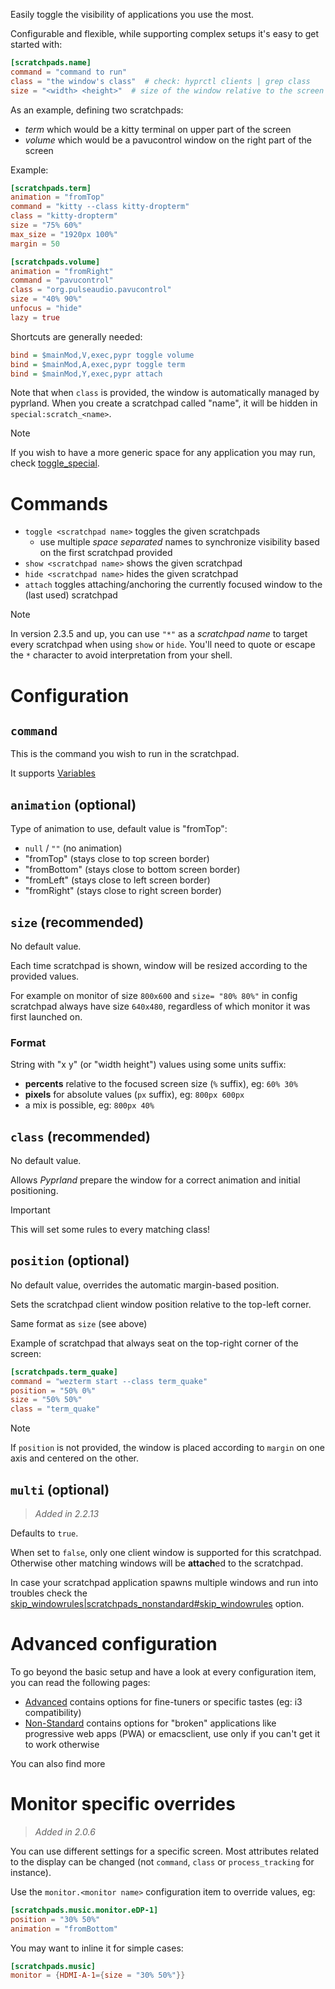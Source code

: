 Easily toggle the visibility of applications you use the most.

Configurable and flexible, while supporting complex setups it's easy to get started with:

```toml
[scratchpads.name]
command = "command to run"
class = "the window's class"  # check: hyprctl clients | grep class
size = "<width> <height>"  # size of the window relative to the screen size
```

As an example, defining two scratchpads:

- _term_ which would be a kitty terminal on upper part of the screen
- _volume_ which would be a pavucontrol window on the right part of the screen

Example:

```toml
[scratchpads.term]
animation = "fromTop"
command = "kitty --class kitty-dropterm"
class = "kitty-dropterm"
size = "75% 60%"
max_size = "1920px 100%"
margin = 50

[scratchpads.volume]
animation = "fromRight"
command = "pavucontrol"
class = "org.pulseaudio.pavucontrol"
size = "40% 90%"
unfocus = "hide"
lazy = true
```

Shortcuts are generally needed:

```ini
bind = $mainMod,V,exec,pypr toggle volume
bind = $mainMod,A,exec,pypr toggle term
bind = $mainMod,Y,exec,pypr attach
```

Note that when `class` is provided, the window is automatically managed by pyprland.
When you create a scratchpad called "name", it will be hidden in `special:scratch_<name>`.

> [!note]
> If you wish to have a more generic space for any application you may run, check [toggle_special](toggle_special).

# Commands

- `toggle <scratchpad name>`  toggles the given scratchpads
  - use multiple _space separated_ names to synchronize visibility based on the first scratchpad provided
- `show <scratchpad name>`  shows the given scratchpad
- `hide <scratchpad name>`  hides the given scratchpad
- `attach`  toggles attaching/anchoring the currently focused window to the (last used) scratchpad

> [!note]
> In version 2.3.5 and up, you can use `"*"` as a _scratchpad name_ to target every scratchpad when using `show` or `hide`.
> You'll need to quote or escape the `*` character to avoid interpretation from your shell.

# Configuration

## `command`

This is the command you wish to run in the scratchpad.

It supports [Variables](Variables)

## `animation` (optional)

Type of animation to use, default value is "fromTop":

- `null` / `""` (no animation)
- "fromTop" (stays close to top screen border)
- "fromBottom" (stays close to bottom screen border)
- "fromLeft" (stays close to left screen border)
- "fromRight" (stays close to right screen border)

## `size` (recommended)

No default value.

Each time scratchpad is shown, window will be resized according to the provided values.

For example on monitor of size `800x600` and `size= "80% 80%"` in config scratchpad always have size `640x480`,
regardless of which monitor it was first launched on.

### Format

String with "x y" (or "width height") values using some units suffix:

- **percents** relative to the focused screen size (`%` suffix), eg: `60% 30%`
- **pixels** for absolute values (`px` suffix), eg: `800px 600px`
- a mix is possible, eg: `800px 40%`

## `class` (recommended)

No default value.

Allows _Pyprland_ prepare the window for a correct animation and initial positioning.

> [!important]
> This will set some rules to every matching class!

## `position` (optional)

No default value, overrides the automatic margin-based position.

Sets the scratchpad client window position relative to the top-left corner.

Same format as `size` (see above)

Example of scratchpad that always seat on the top-right corner of the screen:

```toml
[scratchpads.term_quake]
command = "wezterm start --class term_quake"
position = "50% 0%"
size = "50% 50%"
class = "term_quake"
```

> [!note]
> If `position` is not provided, the window is placed according to `margin` on one axis and centered on the other.

## `multi` (optional)

> _Added in 2.2.13_

Defaults to `true`.

When set to `false`, only one client window is supported for this scratchpad.
Otherwise other matching windows will be **attach**ed to the scratchpad.

In case your scratchpad application spawns multiple windows and run
into troubles check the [skip_windowrules|scratchpads_nonstandard#skip_windowrules](skip_windowrules|scratchpads_nonstandard#skip_windowrules) option.

# Advanced configuration

To go beyond the basic setup and have a look at every configuration item, you can read the following pages:

- [Advanced](scratchpads_advanced) contains options for fine-tuners or specific tastes (eg: i3 compatibility)
- [Non-Standard](scratchpads_nonstandard) contains options for "broken" applications
like progressive web apps (PWA) or emacsclient, use only if you can't get it to work otherwise

You can also find more

# Monitor specific overrides

> _Added in 2.0.6_

You can use different settings for a specific screen.
Most attributes related to the display can be changed (not `command`, `class` or `process_tracking` for instance).

Use the `monitor.<monitor name>` configuration item to override values, eg:

```toml
[scratchpads.music.monitor.eDP-1]
position = "30% 50%"
animation = "fromBottom"
```

You may want to inline it for simple cases:

```toml
[scratchpads.music]
monitor = {HDMI-A-1={size = "30% 50%"}}
```
